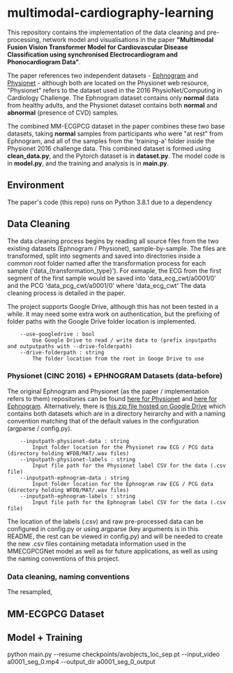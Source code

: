 # multimodal-cardiography-learning
This repository contains the implementation of the data cleaning and pre-processing, network model and visualisations in the paper **"Multimodal Fusion Vision Transformer Model for Cardiovascular Disease Classification using synchronised Electrocardiogram and Phonocardiogram Data"**.

The paper references two independent datasets - [Ephnogram](https://physionet.org/content/ephnogram/1.0.0/) and [Physionet](https://physionet.org/content/challenge-2016/1.0.0/#files) - although both are located on the Physionet web resource, "Physionet" refers to the dataset used in the 2016 PhysioNet/Computing in Cardiology Challenge. The Ephnogram dataset contains only **normal** data from healthy adults, and the Physionet dataset contains both **normal** and **abnormal** (presence of CVD) samples.

The combined MM-ECGPCG dataset in the paper combines these two base datasets, taking **normal** samples from participants who were "at rest" from Ephnogram, and all of the samples from the 'training-a' folder inside the Physionet 2016 challenge data. This combined dataset is formed using **clean_data.py**, and the Pytorch dataset is in **dataset.py**. The model code is in **model.py**, and the training and analysis is in **main.py**.

## Environment

The paper's code (this repo) runs on Python 3.8.1 due to a dependency


## Data Cleaning

The data cleaning process begins by reading all source files from the two existing datasets (Ephnogram / Physionet), sample-by-sample. The files are transformed, split into segments and saved into directories inside a common root folder named after the transformation process for each sample ('data_{transformation_type}'). For exmaple, the ECG from the first segment of the first sample would be saved into 'data_ecg_cwt/a0001/0' and the PCG 'data_pcg_cwt/a0001/0' where 'data_ecg_cwt'  The data cleaning process is detailed in the paper.

The project supports Google Drive, although this has not been tested in a while. It may need some extra work on authentication, but the prefixing of folder paths with the Google Drive folder location is implemented.

```
    --use-googledrive : bool
        Use Google Drive to read / write data to (prefix inputpaths and outputpaths with --drive-folderpath)
    --drive-folderpath : string
        The folder location from the root in Googe Drive to use
```


### Physionet (CINC 2016) + EPHNOGRAM Datasets (data-before)

The original Ephnogram and Physionet (as the paper / implementation refers to them) repositories can be found [here for Physionet](https://physionet.org/content/challenge-2016/1.0.0/#files) and [here for Ephnogram](https://physionet.org/content/ephnogram/1.0.0/). Alternatively, there is [this zip file hosted on Google Drive](https://drive.google.com/file/d/1tT4nswG1hNpuF5WKEobpO0XJNdbF4ZJI/view?usp=sharing) which contains both datasets which are in a directory heirarchy and with a naming convention matching that of the default values in the configuration (argparse / config.py).

```
    --inputpath-physionet-data : string
        Input folder location for the Physionet raw ECG / PCG data (directory holding WFDB/MAT/.wav files)
    --inputpath-physionet-labels : string
        Input file path for the Physionet label CSV for the data (.csv file)
    --inputpath-ephnogram-data : string
        Input folder location for the Ephnogram raw ECG / PCG data (directory holding WFDB/MAT/.wav files)
    --inputpath-ephnogram-labels : string
        Input file path for the Ephnogram label CSV for the data (.csv file)
```

The location of the labels (.csv) and raw pre-processed data can be configured in config.py or using argparse (key arguments is in this README, the rest can be viewed in config.py) and will be needed to create the new .csv files containing metadata information used in the MMECGPCGNet model as well as for future applications, as well as using the naming conventions of this project.


### Data cleaning, naming conventions

The resampled,

## MM-ECGPCG Dataset

## Model + Training


python main.py  --resume checkpoints/avobjects_loc_sep.pt --input_video a0001_seg_0.mp4 --output_dir a0001_seg_0_output

